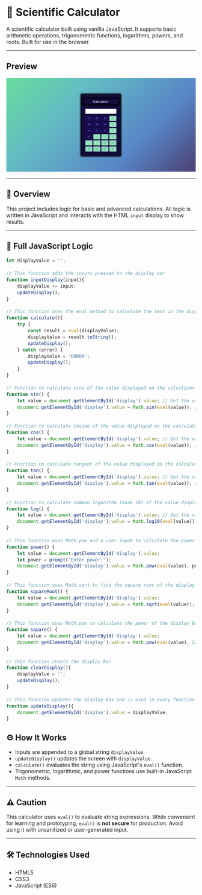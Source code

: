 # 🧮 Scientific Calculator

A scientific calculator built using vanilla JavaScript. It supports basic arithmetic operations, trigonometric functions, logarithms, powers, and roots. Built for use in the browser.

---

## Preview
![Calculator](calc.png)  

---

## 📂 Overview

This project includes logic for basic and advanced calculations. All logic is written in JavaScript and interacts with the HTML `input` display to show results.

---

## 🧠 Full JavaScript Logic

```javascript
let displayValue = '';

// This function adds the inputs pressed to the display bar
function inputDisplay(input){
    displayValue += input;
    updateDisplay();
}

// This function uses the eval method to calculate the text in the display box
function calculate(){
    try {
        const result = eval(displayValue);
        displayValue = result.toString();
        updateDisplay();
    } catch (error) {
        displayValue = 'ERROR';
        updateDisplay();
    }
}

// Function to calculate sine of the value displayed on the calculator
function sin() {
    let value = document.getElementById('display').value; // Get the value from the display
    document.getElementById('display').value = Math.sin(eval(value)); // Calculate sine and update the display
}

// Function to calculate cosine of the value displayed on the calculator
function cos() {
    let value = document.getElementById('display').value; // Get the value from the display
    document.getElementById('display').value = Math.cos(eval(value)); // Calculate cosine and update the display
}

// Function to calculate tangent of the value displayed on the calculator
function tan() {
    let value = document.getElementById('display').value; // Get the value from the display
    document.getElementById('display').value = Math.tan(eval(value)); // Calculate tangent and update the display
}

// Function to calculate common logarithm (base 10) of the value displayed on the calculator
function log() {
    let value = document.getElementById('display').value; // Get the value from the display
    document.getElementById('display').value = Math.log10(eval(value)); // Calculate logarithm (base 10) and update the display
}

// This function uses Math.pow and a user input to calculate the power of the display box
function power() {
    let value = document.getElementById('display').value;
    let power = prompt("Enter power:");
    document.getElementById('display').value = Math.pow(eval(value), power);
}

// This function uses Math.sqrt to find the square root of the display box
function squareRoot() {
    let value = document.getElementById('display').value;
    document.getElementById('display').value = Math.sqrt(eval(value));
}

// This function uses Math.pow to calculate the power of the display box
function square() {
    let value = document.getElementById('display').value;
    document.getElementById('display').value = Math.pow(eval(value), 2);
}

// This function resets the display bar
function clearDisplay(){
    displayValue = '';
    updateDisplay();
}

// This function updates the display box and is used in every function called
function updateDisplay(){
    document.getElementById('display').value = displayValue;
}
```

## ⚙️ How It Works

- Inputs are appended to a global string `displayValue`.
- `updateDisplay()` updates the screen with `displayValue`.
- `calculate()` evaluates the string using JavaScript's `eval()` function.
- Trigonometric, logarithmic, and power functions use built-in JavaScript `Math` methods.

---

## ⚠️ Caution

This calculator uses `eval()` to evaluate string expressions. While convenient for learning and prototyping, `eval()` is **not secure** for production. Avoid using it with unsanitized or user-generated input.

---

## 🛠 Technologies Used

- HTML5  
- CSS3  
- JavaScript (ES6)
